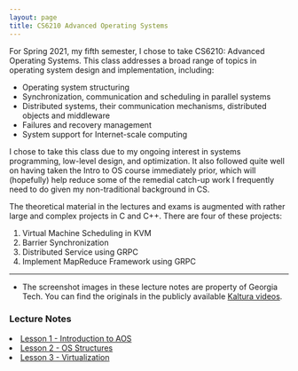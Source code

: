 ```yaml
---
layout: page
title: CS6210 Advanced Operating Systems
---
```


For Spring 2021, my fifth semester, I chose to take CS6210: Advanced Operating Systems.  This class addresses a broad range of topics in operating system design and implementation, including:
* Operating system structuring
* Synchronization, communication and scheduling in parallel systems
* Distributed systems, their communication mechanisms, distributed objects and middleware
* Failures and recovery management
* System support for Internet-scale computing

I chose to take this class due to my ongoing interest in systems programming, low-level design, and optimization.  It also followed quite well on having taken the Intro to OS course immediately prior, which will (hopefully) help reduce some of the remedial catch-up work I frequently need to do given my non-traditional background in CS.

The theoretical material in the lectures and exams is augmented with rather large and complex projects in C and C++.  There are four of these projects:
1. Virtual Machine Scheduling in KVM
2. Barrier Synchronization
3. Distributed Service using GRPC
4. Implement MapReduce Framework using GRPC

***

* The screenshot images in these lecture notes are property of Georgia Tech.  You can find the originals in the publicly available [Kaltura videos](https://omscs.gatech.edu/cs-6210-advanced-operating-systems-course-videos).

<section>
<h3>Lecture Notes</h3>
<li>
<a href="{{ "/aos_lec_L01" | prepend: site.baseurl | append: ".html" | replace: '//', '/' }}">
    Lesson 1 - Introduction to AOS
</a>
</li>

<li>
<a href="{{ "/aos_lec_L02" | prepend: site.baseurl | append: ".html" | replace: '//', '/' }}">
    Lesson 2 - OS Structures
</a>
</li>

<li>
<a href="{{ "/aos_lec_L03" | prepend: site.baseurl | append: ".html" | replace: '//', '/' }}">
    Lesson 3 - Virtualization
</a>
</li>

</section>